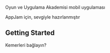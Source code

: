 Oyun ve Uygulama Akademisi mobil uygulaması

AppJam için, sevgiyle hazırlanmıştır

## Getting Started

Kemerleri bağlayın?
